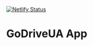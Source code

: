 [![Netlify Status](https://api.netlify.com/api/v1/badges/ea52b2ff-9729-4db2-a0f0-a0f50fc0b73f/deploy-status)](https://app.netlify.com/sites/godriveua/deploys)

# GoDriveUA App
